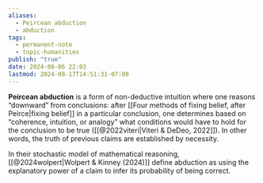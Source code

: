 ```yaml
---
aliases:
  - Peircean abduction
  - abduction
tags:
  - permanent-note
  - topic-humanities
publish: "true"
date: 2024-06-06 22:03
lastmod: 2024-08-17T14:51:31-07:00
---
```

**Peircean abduction** is a form of non-deductive intuition where one reasons “downward” from conclusions: after [[Four methods of fixing belief, after Peirce|fixing belief]] in a particular conclusion, one determines based on “coherence, intuition, or analogy” what conditions would have to hold for the conclusion to be true ([[@2022viteri|Viteri & DeDeo, 2022]]). In other words, the truth of previous claims are established by necessity.

In their stochastic model of mathematical reasoning, [[@2024wolpert|Wolpert & Kinney (2024)]] define abduction as using the explanatory power of a claim to infer its probability of being correct.
